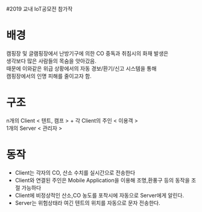 #2019 교내 IoT공모전 참가작  

배경
===
캠핑장 및 글램핑장에서 난방기구에 의한 CO 중독과 취침시의 화재 발생은  
생각보다 많은 사람들의 목숨을 앗아갔음.  
때문에 이와같은 위급 상황에서의 자동 경보/환기/신고 시스템을 통해  
캠핑장에서의 인명 피해를 줄이고자 함.

구조
===
n개의 Client < 텐트, 캠프 > + 각 Client의 주인 < 이용객 >  
1개의 Server < 관리자 >

동작
===
+ Client는 각자의 CO, 산소 수치를 실시간으로 전송한다  
+ Client와 연결된 주인은 Mobile Application을 이용해 조명,환풍구 등의 동작을 조절 가능하다  
+ Client에 비정상적인 산소,CO 농도를 포착시에 자동으로 Server에게 알린다.  
+ Server는 위험상태라 여긴 텐트의 위치를 자동으로 문자 전송한다.  
